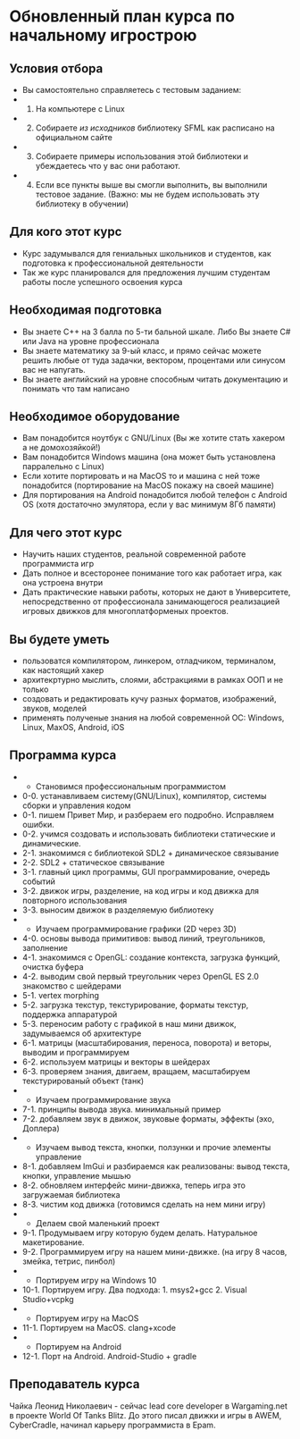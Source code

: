 # Обновленный план курса по начальному игрострою

## Условия отбора
  - Вы самостоятельно справляетесь с тестовым заданием:
  - 1. На компьютере с Linux
  - 2. Собираете *из исходников* библиотеку SFML как расписано на официальном сайте
  - 3. Собираете примеры использования этой библиотеки и убеждаетесь что у вас они работают.
  - 4. Если все пункты выше вы смогли выполнить, вы выполнили тестовое задание. (Важно: мы не будем использовать эту библиотеку в обучении)

## Для кого этот курс
  - Курс задумывался для гениальных школьников и студентов, как подготовка к профессиональной деятельности
  - Так же курс планировался для предложения лучшим студентам работы после успешного освоения курса


## Необходимая подготовка
  - Вы знаете С++ на 3 балла по 5-ти бальной шкале. Либо Вы знаете C# или Java на уровне профессионала
  - Вы знаете математику за 9-ый класс, и прямо сейчас можете решить любые от туда задачки, вектором, процентами или синусом вас не напугать.
  - Вы знаете английский на уровне способным читать документацию и понимать что там написано

## Необходимое оборудование
  - Вам понадобится ноутбук с GNU/Linux (Вы же хотите стать хакером а не домохозяйкой!)
  - Вам понадобится Windows машина (она может быть установлена парралельно с Linux)
  - Если хотите портировать и на MacOS то и машина с ней тоже понадобится (портирование на MacOS покажу на своей машине)
  - Для портирования на Android понадобится любой телефон с Android OS (хотя достаточно эмулятора, если у вас минимум 8Гб памяти)

## Для чего этот курс
  - Научить наших студентов, реальной современной работе программиста игр
  - Дать полное и всесторонее понимание того как работает игра, как она устроена внутри
  - Дать практические навыки работы, которых не дают в Университете, непосредственно от профессионала занимающегося реализацией игровых движков для многоплатформеных проектов.

## Вы будете уметь
  - пользоватся компилятором, линкером, отладчиком, терминалом, как настоящий хакер
  - архитекртурно мыслить, слоями, абстракциями в рамках ООП и не только
  - создовать и редактировать кучу разных форматов, изображений, звуков, моделей
  - применять полученые знания на любой современной ОС: Windows, Linux, MaxOS, Android, iOS

## Программа курса

  - * Становимся профессиональным программистом
  - 0-0. устанавливаем систему(GNU/Linux), компилятор, системы сборки и управления кодом
  - 0-1. пишем Привет Мир, и разбераем его подробно. Исправляем ошибки.
  - 0-2. учимся создовать и использовать библиотеки статические и динамические.
  - 2-1. знакомимся с библиотекой SDL2 + динамическое связывание
  - 2-2. SDL2 + статическое связывание
  - 3-1. главный цикл программы, GUI программирование, очередь событий
  - 3-2. движок игры, разделение, на код игры и код движка для повторного использования
  - 3-3. выносим движок в разделяемую библиотеку
  - * Изучаем программирование графики (2D через 3D)
  - 4-0. основы вывода примитивов: вывод линий, треугольников, заполнение
  - 4-1. знакомимся с OpenGL: создание контекста, загрузка функций, очистка буфера
  - 4-2. выводим свой первый треугольник через OpenGL ES 2.0 знакомство с шейдерами
  - 5-1. vertex morphing
  - 5-2. загрузка текстур, текстурирование, форматы текстур, поддержка аппаратурой
  - 5-3. переносим работу с графикой в наш мини движок, задумываемся об архитектуре
  - 6-1. матрицы (масштабирования, переноса, поворота) и веторы, выводим и программируем
  - 6-2. используем матрицы и векторы в шейдерах
  - 6-3. проверяем знания, двигаем, вращаем, масштабируем текстурированый объект (танк)
  - * Изучаем программирование звука
  - 7-1. принципы вывода звука. минимальный пример
  - 7-2. добавляем звук в движок, звуковые форматы, эффекты (эхо, Доплера)  
  - * Изучаем вывод текста, кнопки, ползунки и прочие элементы управление
  - 8-1. добавляем ImGui и разбираемся как реализованы: вывод текста, кнопки, управление мышью
  - 8-2. обновляем интерфейс мини-движка, теперь игра это загружаемая библиотека
  - 8-3. чистим код движка (готовимся сделать на нем мини игру)
  - * Делаем свой маленький проект
  - 9-1. Продумываем игру которую будем делать. Натуральное макетирование.
  - 9-2. Программируем игру на нашем мини-движке. (на игру 8 часов, змейка, тетрис, пинбол)
  - * Портируем игрy на Windows 10
  - 10-1. Портируем игру. Два подхода: 1. msys2+gcc 2. Visual Studio+vcpkg
  - * Портируем игру на MacOS
  - 11-1. Портируем на MacOS. clang+xcode
  - * Портируем на Android
  - 12-1. Порт на Android. Android-Studio + gradle


## Преподаватель курса

Чайка Леонид Николаевич - сейчас lead core developer в Wargaming.net в проекте World Of Tanks Blitz.
До этого писал движки и игры в AWEM, CyberCradle, начинал карьеру программиста в Epam.
